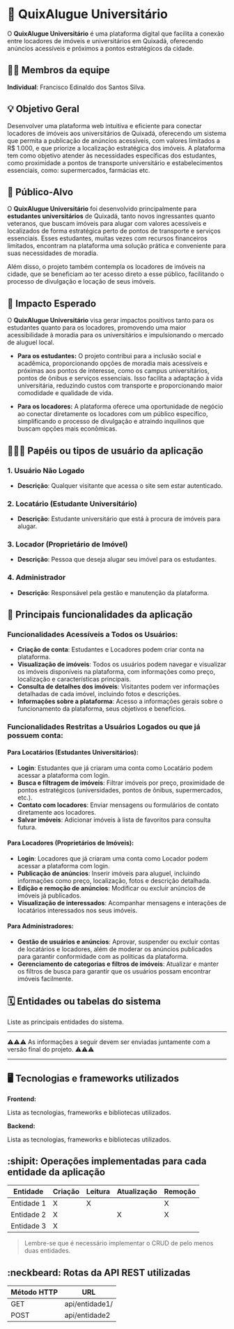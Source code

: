 # :checkered_flag: QuixAlugue Universitário

O **QuixAlugue Universitário** é uma plataforma digital que facilita a conexão entre locadores de imóveis e universitários em Quixadá, oferecendo anúncios acessíveis e próximos a pontos estratégicos da cidade.

## :technologist: Membros da equipe

**Individual**: Francisco Edinaldo dos Santos Silva.

## :bulb: Objetivo Geral
Desenvolver uma plataforma web intuitiva e eficiente para conectar locadores de imóveis aos universitários de Quixadá, oferecendo um sistema que permita a publicação de anúncios acessíveis, com valores limitados a R$ 1.000, e que priorize a localização estratégica dos imóveis. A plataforma tem como objetivo atender às necessidades específicas dos estudantes, como proximidade a pontos de transporte universitário e estabelecimentos essenciais, como: supermercados, farmácias etc. 

## :eyes: Público-Alvo
O **QuixAlugue Universitário** foi desenvolvido principalmente para **estudantes universitários** de Quixadá, tanto novos ingressantes quanto veteranos, que buscam imóveis para alugar com valores acessíveis e localizados de forma estratégica perto de pontos de transporte e serviços essenciais. Esses estudantes, muitas vezes com recursos financeiros limitados, encontram na plataforma uma solução prática e conveniente para suas necessidades de moradia.

Além disso, o projeto também contempla os locadores de imóveis na cidade, que se beneficiam ao ter acesso direto a esse público, facilitando o processo de divulgação e locação de seus imóveis. 

## :star2: Impacto Esperado
O **QuixAlugue Universitário** visa gerar impactos positivos tanto para os estudantes quanto para os locadores, promovendo uma maior acessibilidade à moradia para os universitários e impulsionando o mercado de aluguel local.

  - **Para os estudantes:** O projeto contribui para a inclusão social e acadêmica, proporcionando opções de moradia mais acessíveis e próximas aos pontos de interesse, como os campus universitários, pontos de ônibus e serviços essenciais. Isso facilita a adaptação à vida universitária, reduzindo custos com transporte e proporcionando maior comodidade e qualidade de vida.

  - **Para os locadores:** A plataforma oferece uma oportunidade de negócio ao conectar diretamente os locadores com um público específico, simplificando o processo de divulgação e atraindo inquilinos que buscam opções mais econômicas.

## :people_holding_hands: Papéis ou tipos de usuário da aplicação

### 1. Usuário Não Logado
- **Descrição**: Qualquer visitante que acessa o site sem estar autenticado.
  
### 2. Locatário (Estudante Universitário)
- **Descrição**: Estudante universitário que está à procura de imóveis para alugar.

### 3. Locador (Proprietário de Imóvel)
- **Descrição**: Pessoa que deseja alugar seu imóvel para os estudantes.

### 4. Administrador
- **Descrição**: Responsável pela gestão e manutenção da plataforma.

## :triangular_flag_on_post:	 Principais funcionalidades da aplicação

### Funcionalidades Acessíveis a Todos os Usuários:
- **Criação de conta**: Estudantes e Locadores podem criar conta na plataforma.
- **Visualização de imóveis**: Todos os usuários podem navegar e visualizar os imóveis disponíveis na plataforma, com informações como preço, localização e características principais.
- **Consulta de detalhes dos imóveis**: Visitantes podem ver informações detalhadas de cada imóvel, incluindo fotos e descrições.
- **Informações sobre a plataforma**: Acesso a informações gerais sobre o funcionamento da plataforma, seus objetivos e benefícios.

### Funcionalidades Restritas a Usuários Logados ou que já possuem conta:

#### Para Locatários (Estudantes Universitários):
- **Login**: Estudantes que já criaram uma conta como Locatário podem acessar a plataforma com login.
- **Busca e filtragem de imóveis**: Filtrar imóveis por preço, proximidade de pontos estratégicos (universidades, pontos de ônibus, supermercados, etc.).
- **Contato com locadores**: Enviar mensagens ou formulários de contato diretamente aos locadores.
- **Salvar imóveis**: Adicionar imóveis à lista de favoritos para consulta futura.

#### Para Locadores (Proprietários de Imóveis):
- **Login**: Locadores que já criaram uma conta como Locador podem acessar a plataforma com login.
- **Publicação de anúncios**: Inserir imóveis para aluguel, incluindo informações como preço, localização, fotos e descrição detalhada.
- **Edição e remoção de anúncios**: Modificar ou excluir anúncios de imóveis já publicados.
- **Visualização de interessados**: Acompanhar mensagens e interações de locatários interessados nos seus imóveis.

#### Para Administradores:
- **Gestão de usuários e anúncios**: Aprovar, suspender ou excluir contas de locatários e locadores, além de moderar os anúncios publicados para garantir conformidade com as políticas da plataforma.
- **Gerenciamento de categorias e filtros de imóveis**: Atualizar e manter os filtros de busca para garantir que os usuários possam encontrar imóveis facilmente.


## :spiral_calendar: Entidades ou tabelas do sistema

Liste as principais entidades do sistema.


----

:warning::warning::warning: As informações a seguir devem ser enviadas juntamente com a versão final do projeto. :warning::warning::warning:


----

## :desktop_computer: Tecnologias e frameworks utilizados

**Frontend:**

Lista as tecnologias, frameworks e bibliotecas utilizados.

**Backend:**

Lista as tecnologias, frameworks e bibliotecas utilizados.


## :shipit: Operações implementadas para cada entidade da aplicação


| Entidade| Criação | Leitura | Atualização | Remoção |
| --- | --- | --- | --- | --- |
| Entidade 1 | X |  X  |  | X |
| Entidade 2 | X |    |  X | X |
| Entidade 3 | X |    |  |  |

> Lembre-se que é necessário implementar o CRUD de pelo menos duas entidades.

## :neckbeard: Rotas da API REST utilizadas

| Método HTTP | URL |
| --- | --- |
| GET | api/entidade1/|
| POST | api/entidade2 |

